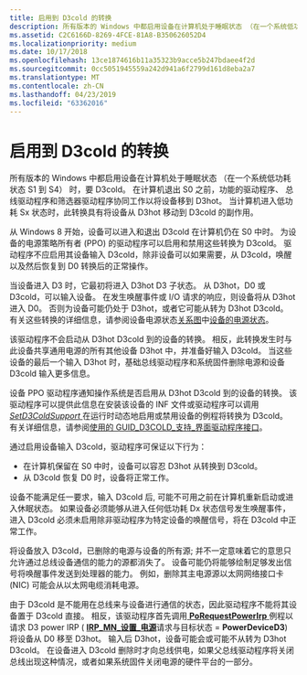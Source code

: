 ```yaml
---
title: 启用到 D3cold 的转换
description: 所有版本的 Windows 中都启用设备在计算机处于睡眠状态 （在一个系统低功耗状态 S1 到 S4） 时，要 D3cold。
ms.assetid: C2C6166D-8269-4FCE-81A8-B350626052D4
ms.localizationpriority: medium
ms.date: 10/17/2018
ms.openlocfilehash: 13ce1874616b11a35323b9acce5b247bdaee4f2d
ms.sourcegitcommit: 0cc5051945559a242d941a6f2799d161d8eba2a7
ms.translationtype: MT
ms.contentlocale: zh-CN
ms.lasthandoff: 04/23/2019
ms.locfileid: "63362016"
---
```

# <a name="enabling-transitions-to-d3cold"></a>启用到 D3cold 的转换


所有版本的 Windows 中都启用设备在计算机处于睡眠状态 （在一个系统低功耗状态 S1 到 S4） 时，要 D3cold。 在计算机退出 S0 之前，功能的驱动程序、 总线驱动程序和筛选器驱动程序协同工作以将设备移到 D3hot。 当计算机进入低功耗 Sx 状态时，此转换具有将设备从 D3hot 移动到 D3cold 的副作用。

从 Windows 8 开始，设备可以进入和退出 D3cold 在计算机仍在 S0 中时。 为设备的电源策略所有者 (PPO) 的驱动程序可以启用和禁用这些转换为 D3cold。 驱动程序不应启用其设备输入 D3cold，除非设备可以如果需要，从 D3cold，唤醒以及然后恢复到 D0 转换后的正常操作。

当设备进入 D3 时，它最初将进入 D3hot D3 子状态。 从 D3hot，D0 或 D3cold，可以输入设备。 在发生唤醒事件或 I/O 请求的响应，则设备将从 D3hot 进入 D0。 否则为设备可能仍处于 D3hot，或者它可能从转为 D3hot D3cold。 有关这些转换的详细信息，请参阅设备电源状态[关系图](device-power-states.md#power-state-diagram)中[设备的电源状态](device-power-states.md)。

该驱动程序不会启动从 D3hot D3cold 到的设备的转换。 相反，此转换发生时与此设备共享通用电源的所有其他设备 D3hot 中，并准备好输入 D3cold。 当这些设备的最后一个输入 D3hot 时，基础总线驱动程序和系统固件删除电源和设备 D3cold 输入更多信息。

设备 PPO 驱动程序通知操作系统是否启用从 D3hot D3cold 到的设备的转换。 该驱动程序可以提供此信息在安装该设备的 INF 文件或驱动程序可以调用[ *SetD3ColdSupport* ](https://msdn.microsoft.com/library/windows/hardware/hh967716)在运行时动态地启用或禁用设备的例程将转换为 D3cold。 有关详细信息，请参阅[使用的 GUID\_D3COLD\_支持\_界面驱动程序接口](using-guid-d3cold-support-interface.md)。

通过启用设备输入 D3cold，驱动程序可保证以下行为：

-   在计算机保留在 S0 中时，设备可以容忍 D3hot 从转换到 D3cold。
-   从 D3cold 恢复 D0 时，设备将正常工作。

设备不能满足任一要求，输入 D3cold 后, 可能不可用之前在计算机重新启动或进入休眠状态。 如果设备必须能够从进入任何低功耗 Dx 状态信号发生唤醒事件，进入 D3cold 必须未启用除非驱动程序为特定设备的唤醒信号，将在 D3cold 中正常工作。

将设备放入 D3cold，已删除的电源与设备的所有源; 并不一定意味着它的意思只允许通过总线设备通信的能力的源都消失了。 设备可能仍将能够绘制足够发出信号将唤醒事件发送到处理器的能力。 例如，删除其主电源源以太网网络接口卡 (NIC) 可能会从以太网电缆消耗电源。

由于 D3cold 是不能用在总线来与设备进行通信的状态，因此驱动程序不能将其设备置于 D3cold 直接。 相反，该驱动程序首先调用[ **PoRequestPowerIrp** ](https://msdn.microsoft.com/library/windows/hardware/ff559734)例程以请求 D3 power IRP ( [ **IRP\_MN\_设置\_电源**](https://msdn.microsoft.com/library/windows/hardware/ff551744)请求与目标状态 = **PowerDeviceD3**) 将设备从 D0 移至 D3hot。 输入后 D3hot，设备可能会或可能不从转为 D3hot D3cold。 在设备进入 D3cold 删除时才向总线供电，如果父总线驱动程序将关闭总线出现这种情况，或者如果系统固件关闭电源的硬件平台的一部分。

 

 




